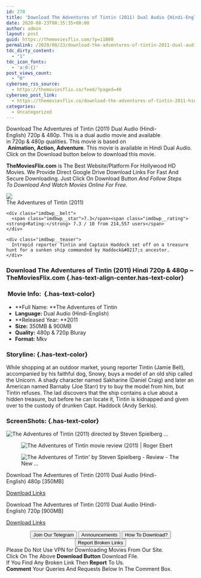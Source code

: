```yaml
---
id: 270
title: 'Download The Adventures of Tintin (2011) Dual Audio {Hindi-English} 480p [350MB] || 720p [900MB]'
date: 2020-08-23T08:35:35+00:00
author: admin
layout: post
guid: https://themoviesflix.com/?p=11080
permalink: /2020/08/23/download-the-adventures-of-tintin-2011-dual-audio-hindi-english-480p-350mb-720p-900mb-2/
tdc_dirty_content:
  - "1"
tdc_icon_fonts:
  - 'a:0:{}'
post_views_count:
  - "0"
cyberseo_rss_source:
  - https://themoviesflix.co/feed/?paged=40
cyberseo_post_link:
  - https://themoviesflix.co/download-the-adventures-of-tintin-2011-hindi-480p-720p/
categories:
  - Uncategorized
---
```

Download The Adventures of Tintin (2011) Dual Audio (Hindi-English)&nbsp;720p&nbsp;&&nbsp;480p. This is&nbsp;a&nbsp;dual audio&nbsp;movie and available in&nbsp;720p&nbsp;&&nbsp;480p&nbsp;qualities. This movie is based on &nbsp;**Animation,&nbsp;Action,&nbsp;Adventure**. This movie is available in Hindi Dual Audio. Click on the Download button below to download this movie.

**TheMoviesFlix.com**&nbsp;is The Best Website/Platform For Hollywood HD Movies. We Provide Direct Google Drive Download Links For Fast And Secure Downloading. Just Click On Download Button&nbsp;_And Follow Steps To&nbsp;Download And Watch Movies Online For Free_.

<div class="imdbwp imdbwp--movie dark">
  <div class="imdbwp__thumb">
    <a class="imdbwp__link" target="_blank" title="The Adventures of Tintin" href="https://www.imdb.com/title/tt0983193/" rel="nofollow noopener noreferrer"><img class="imdbwp__img" src="https://m.media-amazon.com/images/M/MV5BNDE5MDExNTQ1OF5BMl5BanBnXkFtZTcwMDIxMTM5Ng@@._V1_SX300.jpg" /></a>
  </div>
  
  <div class="imdbwp__content">
    <div class="imdbwp__header">
      <span class="imdbwp__title">The Adventures of Tintin</span> (2011)
    </div>
    
    <div class="imdbwp__belt">
      <span class="imdbwp__star">7.3</span><span class="imdbwp__rating"><strong>Rating:</strong> 7.3 / 10 from 214,557 users</span>
    </div>
    
    <div class="imdbwp__teaser">
      Intrepid reporter Tintin and Captain Haddock set off on a treasure hunt for a sunken ship commanded by Haddock&#8217;s ancestor.
    </div>
  </div>
</div>

### Download The Adventures of Tintin (2011) Hindi 720p & 480p ~ TheMoviesFlix.com {.has-text-align-center.has-text-color}

### &nbsp;Movie Info:&nbsp; {.has-text-color}

  * **Full Name:&nbsp;**The Adventures of Tintin
  * **Language:**&nbsp;Dual Audio (Hindi-English)
  * **Released Year:&nbsp;**2011
  * **Size:**&nbsp;350MB & 900MB
  * **Quality:**&nbsp;480p & 720p Bluray
  * **Format:**&nbsp;Mkv

### Storyline: {.has-text-color}

While shopping at an outdoor market, young reporter Tintin (Jamie Bell), accompanied by his faithful dog, Snowy, buys a model of an old ship called the Unicorn. A shady character named Sakharine (Daniel Craig) and later an American named Barnaby (Joe Starr) try to buy the model from him, but Tintin refuses. The lad discovers that the ship contains a clue about a hidden treasure, but before he can locate it, Tintin is kidnapped and given over to the custody of drunken Capt. Haddock (Andy Serkis).

### ScreenShots: {.has-text-color}<figure class="wp-block-image">

![The Adventures of Tintin (2011) directed by Steven Spielberg ...](https://a.ltrbxd.com/resized/sm/upload/e0/gx/xz/w6/the-adventures-of-tintin-1200-1200-675-675-crop-000000.jpg?k=6f6b2de1e4) </figure> <figure class="wp-block-image">![The Adventures of Tintin movie review (2011) | Roger Ebert](https://static.rogerebert.com/uploads/review/primary_image/reviews/the-adventures-of-tintin-2011/EB20111220REVIEWS111229999AR.jpg)</figure> <figure class="wp-block-image alignwide">![The Adventures of Tintin' by Steven Spielberg - Review - The New ...](https://static01.nyt.com/images/2011/12/21/arts/21jp-advent/21jp-advent-articleLarge.jpg?quality=75&auto=webp&disable=upscale)</figure> 

<p class="has-text-align-center has-text-color has-medium-font-size">
  Download&nbsp;The Adventures of Tintin (2011) Dual Audio (Hindi-English)&nbsp;480p&nbsp;[350MB]
</p>

<span class="mb-center maxbutton-3-center"><span class="maxbutton-3-container mb-container"><a class="maxbutton-3 maxbutton maxbutton-post-button" target="_blank" rel="nofollow noopener noreferrer" href="https://coinquint.com/a7488/"><span class="mb-text">Download Links</span></a></span></span>

<p class="has-text-align-center has-text-color has-medium-font-size">
  Download&nbsp;The Adventures of Tintin (2011) Dual Audio (Hindi-English)&nbsp;720p&nbsp;[900MB]
</p>

<span class="mb-center maxbutton-3-center"><span class="maxbutton-3-container mb-container"><a class="maxbutton-3 maxbutton maxbutton-post-button" target="_blank" rel="nofollow noopener noreferrer" href="https://coinquint.com/a7490/"><span class="mb-text">Download Links</span></a></span></span>

<center>
</center>

<center>
  <a href="https://t.me/themoviesflixcom" target="_blank" data-wpel-link="external" rel="nofollow external noopener noreferrer"><button class="button button5">Join Our Telegram</button></a> <a href="https://themoviesflix.co/download-the-adventures-of-tintin-2011-hindi-480p-720p/#" target="_blank" data-wpel-link="external" rel="nofollow external noopener noreferrer"><button class="button button5">Announcements</button></a> <a href="https://themoviesflix.com/how-to-download/" target="_blank" data-wpel-link="external" rel="nofollow external noopener noreferrer"><button class="button button5">How To Download?</button></a> <a href="https://themoviesflix.co/download-the-adventures-of-tintin-2011-hindi-480p-720p/#" target="_blank" data-wpel-link="external" rel="nofollow external noopener noreferrer"><button class="button button5">Report Broken Links</button></a>
</center>

<div class="alert alert-danger">
  Please Do Not Use VPN for Downloading Movies From Our Site.
</div>

<div class="alert alert-success">
  Click On The Above <strong>Download Button</strong> Download File.
</div>

<div class="alert alert-warning">
  If You Find Any Broken Link Then <strong>Report</strong> To Us.
</div>

<div class="alert alert-info">
  <strong>Comment</strong> Your Queries And Requests Below In The Comment Box.
</div>